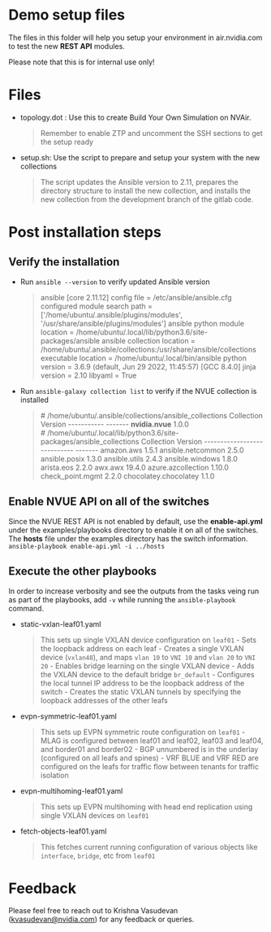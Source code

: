 # Demo setup files

The files in this folder will help you setup your environment in air.nvidia.com to test the new **REST API** modules.

Please note that this is for internal use only!

# Files

- topology.dot : Use this to create Build Your Own Simulation on NVAir.
	> Remember to enable ZTP and uncomment the SSH sections to get the setup ready
- setup.sh: Use the script to prepare and setup your system with the new collections
	> The script updates the Ansible version to 2.11, prepares the directory structure to install the new collection, and installs the new collection from the development branch of the gitlab code.

# Post installation steps

## Verify the installation

 - Run `ansible --version` to verify updated Ansible version
	 > ansible [core 2.11.12]
  config file = /etc/ansible/ansible.cfg
  configured module search path = ['/home/ubuntu/.ansible/plugins/modules', '/usr/share/ansible/plugins/modules']
  ansible python module location = /home/ubuntu/.local/lib/python3.6/site-packages/ansible
  ansible collection location = /home/ubuntu/.ansible/collections:/usr/share/ansible/collections
  executable location = /home/ubuntu/.local/bin/ansible
  python version = 3.6.9 (default, Jun 29 2022, 11:45:57) [GCC 8.4.0]
  jinja version = 2.10
  libyaml = True
  - Run `ansible-galaxy collection list` to verify if the NVUE collection is installed
	  > \# /home/ubuntu/.ansible/collections/ansible_collections
Collection  Version
\----------- -------
**nvidia.nvue** 1.0.0
\
\# /home/ubuntu/.local/lib/python3.6/site-packages/ansible_collections
Collection                    Version
\---------------------------- -------
amazon.aws                    1.5.1
ansible.netcommon             2.5.0
ansible.posix                 1.3.0
ansible.utils                 2.4.3
ansible.windows               1.8.0
arista.eos                    2.2.0
awx.awx                       19.4.0
azure.azcollection            1.10.0
check_point.mgmt              2.2.0
chocolatey.chocolatey         1.1.0


## Enable NVUE API on all of the switches

Since the NVUE REST API is not enabled by default, use the **enable-api.yml** under the examples/playbooks directory to enable it on all of the switches. The **hosts** file under the examples directory has the switch information.
`ansible-playbook enable-api.yml -i ../hosts`

## Execute the other playbooks
In order to increase verbosity and see the outputs from the tasks veing run as part of the playbooks, add `-v` while running the `ansible-playbook` command.
- static-vxlan-leaf01.yaml
	> This sets up single VXLAN device configuration on `leaf01`
		-   Sets the loopback address on each leaf
		-   Creates a single VXLAN device (`vxlan48`), and maps `vlan 10` to `VNI 10` and `vlan 20` to `VNI 20`
		-   Enables bridge learning on the single VXLAN device
		-   Adds the VXLAN device to the default bridge `br_default`
		-   Configures the local tunnel IP address to be the loopback address of the switch
		-   Creates the static VXLAN tunnels by specifying the loopback addresses of the other leafs
- evpn-symmetric-leaf01.yaml
	> This sets up EVPN symmetric route configuration on `leaf01`
		-  MLAG is configured between leaf01 and leaf02, leaf03 and leaf04, and border01 and border02
		-   BGP unnumbered is in the underlay (configured on all leafs and spines)
		-   VRF BLUE and VRF RED are configured on the leafs for traffic flow between tenants for traffic isolation
- evpn-multihoming-leaf01.yaml
	> This sets up EVPN multihoming with head end replication using single VXLAN devices on `leaf01`
- fetch-objects-leaf01.yaml
	> This fetches current running configuration of various objects like `interface`, `bridge`, etc from `leaf01`


# Feedback
Please feel free to reach out to Krishna Vasudevan (kvasudevan@nvidia.com) for any feedback or queries.
